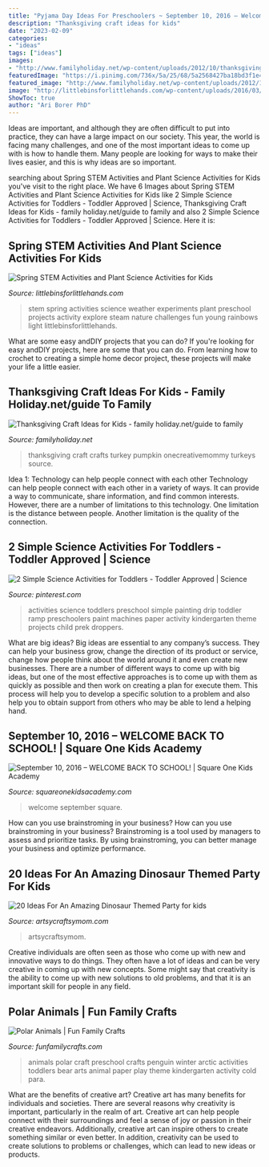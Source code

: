 ```yaml
---
title: "Pyjama Day Ideas For Preschoolers ~ September 10, 2016 – Welcome Back To School!"
description: "Thanksgiving craft ideas for kids"
date: "2023-02-09"
categories:
- "ideas"
tags: ["ideas"]
images:
- "http://www.familyholiday.net/wp-content/uploads/2012/10/thanksgiving-crafts-turkey.jpg"
featuredImage: "https://i.pinimg.com/736x/5a/25/68/5a2568427ba18bd3f1e499b4569ef8ff--science-activities-for-toddlers-preschool-ideas.jpg"
featured_image: "http://www.familyholiday.net/wp-content/uploads/2012/10/thanksgiving-crafts-turkey.jpg"
image: "http://littlebinsforlittlehands.com/wp-content/uploads/2016/03/Spring-STEM-Activities-Plant-Science-Nature-Activities.jpg"
ShowToc: true
author: "Ari Borer PhD"
---
```



Ideas are important, and although they are often difficult to put into practice, they can have a large impact on our society. This year, the world is facing many challenges, and one of the most important ideas to come up with is how to handle them. Many people are looking for ways to make their lives easier, and this is why ideas are so important.

	

		
searching about Spring STEM Activities and Plant Science Activities for Kids you've visit to the right place. We have 6 Images about Spring STEM Activities and Plant Science Activities for Kids like 2 Simple Science Activities for Toddlers - Toddler Approved | Science, Thanksgiving Craft Ideas for Kids - family holiday.net/guide to family and also 2 Simple Science Activities for Toddlers - Toddler Approved | Science. Here it is:
		
    
## Spring STEM Activities And Plant Science Activities For Kids

<img loading=lazy src="http://littlebinsforlittlehands.com/wp-content/uploads/2016/03/Spring-STEM-Activities-Plant-Science-Nature-Activities.jpg" onerror="this.onerror=null;this.src='https://tse4.mm.bing.net/th?id=OIP.6fI7CeJFDMVlNDyJR3leRQHaLH&amp;pid=15.1';" alt="Spring STEM Activities and Plant Science Activities for Kids">

_Source: littlebinsforlittlehands.com_

>stem spring activities science weather experiments plant preschool projects activity explore steam nature challenges fun young rainbows light littlebinsforlittlehands. 

	

What are some easy andDIY projects that you can do?
If you're looking for easy andDIY projects, here are some that you can do. From learning how to crochet to creating a simple home decor project, these projects will make your life a little easier.

    
## Thanksgiving Craft Ideas For Kids - Family Holiday.net/guide To Family

<img loading=lazy src="http://www.familyholiday.net/wp-content/uploads/2012/10/thanksgiving-crafts-turkey.jpg" onerror="this.onerror=null;this.src='https://tse3.mm.bing.net/th?id=OIP.sTfhKvhCkcA2jbS59dz4UAHaLp&amp;pid=15.1';" alt="Thanksgiving Craft Ideas for Kids - family holiday.net/guide to family">

_Source: familyholiday.net_

>thanksgiving craft crafts turkey pumpkin onecreativemommy turkeys source. 

	

Idea 1: Technology can help people connect with each other
Technology can help people connect with each other in a variety of ways. It can provide a way to communicate, share information, and find common interests. However, there are a number of limitations to this technology. One limitation is the distance between people. Another limitation is the quality of the connection.

    
## 2 Simple Science Activities For Toddlers - Toddler Approved | Science

<img loading=lazy src="https://i.pinimg.com/736x/5a/25/68/5a2568427ba18bd3f1e499b4569ef8ff--science-activities-for-toddlers-preschool-ideas.jpg" onerror="this.onerror=null;this.src='https://tse3.mm.bing.net/th?id=OIP.9YBrvxIo9SKN763ViO6PMwHaLH&amp;pid=15.1';" alt="2 Simple Science Activities for Toddlers - Toddler Approved | Science">

_Source: pinterest.com_

>activities science toddlers preschool simple painting drip toddler ramp preschoolers paint machines paper activity kindergarten theme projects child prek droppers. 

	

What are big ideas?
Big ideas are essential to any company’s success. They can help your business grow, change the direction of its product or service, change how people think about the world around it and even create new businesses. There are a number of different ways to come up with big ideas, but one of the most effective approaches is to come up with them as quickly as possible and then work on creating a plan for execute them. This process will help you to develop a specific solution to a problem and also help you to obtain support from others who may be able to lend a helping hand.

    
## September 10, 2016 – WELCOME BACK TO SCHOOL! | Square One Kids Academy

<img loading=lazy src="https://squareonekidsacademy.com/wp-content/uploads/2016/09/2.jpg" onerror="this.onerror=null;this.src='https://tse2.mm.bing.net/th?id=OIP.CekyjPggyKXU56rVvj2kPwHaJ6&amp;pid=15.1';" alt="September 10, 2016 – WELCOME BACK TO SCHOOL! | Square One Kids Academy">

_Source: squareonekidsacademy.com_

>welcome september square. 

	

How can you use brainstroming in your business?
How can you use brainstroming in your business? Brainstroming is a tool used by managers to assess and prioritize tasks. By using brainstroming, you can better manage your business and optimize performance.

    
## 20 Ideas For An Amazing Dinosaur Themed Party For Kids

<img loading=lazy src="https://i1.wp.com/artsycraftsymom.com/content/uploads/2017/09/20-Ideas-For-An-Amazing-Dinosaur-Themed-Party-for-kids-pin.jpg?fit=700%2C1000&amp;ssl=1" onerror="this.onerror=null;this.src='https://tse1.mm.bing.net/th?id=OIP.MyvnZv0boAmIIndsDlKK_gHaKl&amp;pid=15.1';" alt="20 Ideas For An Amazing Dinosaur Themed Party for kids">

_Source: artsycraftsymom.com_

>artsycraftsymom. 

	

Creative individuals are often seen as those who come up with new and innovative ways to do things. They often have a lot of ideas and can be very creative in coming up with new concepts. Some might say that creativity is the ability to come up with new solutions to old problems, and that it is an important skill for people in any field.

    
## Polar Animals | Fun Family Crafts

<img loading=lazy src="https://funfamilycrafts.com/wp-content/uploads/2012/01/71.jpg" onerror="this.onerror=null;this.src='https://tse2.mm.bing.net/th?id=OIP.qY2SToZNYL_i-Zsuh8_8AQHaJ4&amp;pid=15.1';" alt="Polar Animals | Fun Family Crafts">

_Source: funfamilycrafts.com_

>animals polar craft preschool crafts penguin winter arctic activities toddlers bear arts animal paper play theme kindergarten activity cold para. 

	

What are the benefits of creative art?
Creative art has many benefits for individuals and societies. There are several reasons why creativity is important, particularly in the realm of art. Creative art can help people connect with their surroundings and feel a sense of joy or passion in their creative endeavors. Additionally, creative art can inspire others to create something similar or even better. In addition, creativity can be used to create solutions to problems or challenges, which can lead to new ideas or products.

